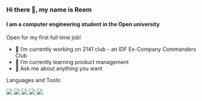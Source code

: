 ### Hi there 👋, my name is Reem 
#### I am a computer engineering student in the Open university
Open for my first full time job!

- 🔭 I’m currently working on 2141 club - an IDF Ex-Company Commanders Club
- 🌱 I’m currently learning product management 
- 💬 Ask me about anything you want 

Languages and Tools:

<img src= "https://img.shields.io/badge/c-%2300599C.svg?style=for-the-badge&logo=c&logoColor=white"/>
<img src="https://img.shields.io/badge/python%20-%2314354C.svg?&style=for-the-badge&logo=python&logoColor=white"/>
<img src="https://img.shields.io/badge/c++%20-%2300599C.svg?&style=for-the-badge&logo=c%2B%2B&ogoColor=white"/> 
<img src="https://img.shields.io/badge/java-%23ED8B00.svg?&style=for-the-badge&logo=java&logoColor=white"/>
<img src="(https://img.shields.io/badge/postgres-%23316192.svg?style=for-the-badge&logo=postgresql&logoColor=white"/>

